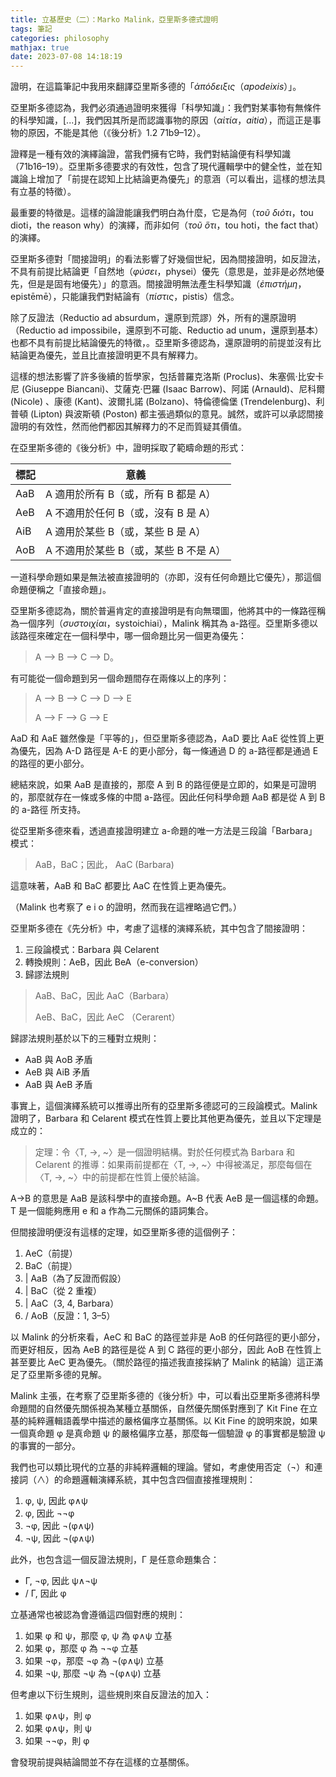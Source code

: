 ```yaml
---
title: 立基歷史（二）：Marko Malink，亞里斯多德式證明
tags: 筆記
categories: philosophy
mathjax: true
date: 2023-07-08 14:18:19
---
```


證明，在這篇筆記中我用來翻譯亞里斯多德的「_ἀπόδειξις_（_apodeixis_）」。

亞里斯多德認為，我們必須通過證明來獲得「科學知識」：我們對某事物有無條件的科學知識，[...]，我們因其所是而認識事物的原因（_αἰτία_，_aitia_），而這正是事物的原因，不能是其他（《後分析》1.2 71b9–12）。

證釋是一種有效的演繹論證，當我們擁有它時，我們對結論便有科學知識（71b16–19）。亞里斯多德要求的有效性，包含了現代邏輯學中的健全性，並在知識論上增加了「前提在認知上比結論更為優先」的意涵（可以看出，這樣的想法具有立基的特徵）。

最重要的特徵是。這樣的論證能讓我們明白為什麼，它是為何（_τοῦ διότι_，tou dioti，the reason why）的演繹，而非如何（_τοῦ ὅτι_，tou hoti，the fact that）的演繹。

<!--more-->

亞里斯多德對「間接證明」的看法影響了好幾個世紀，因為間接證明，如反證法，不具有前提比結論更「自然地（_φύσει_，physei）優先（意思是，並非是必然地優先，但是是固有地優先）」的意涵。間接證明無法產生科學知識（_ἐπιστήμη_，epistēmē），只能讓我們對結論有（_πίστις_，pistis）信念。

除了反證法（Reductio ad absurdum，還原到荒謬）外，所有的還原證明（Reductio ad impossibile，還原到不可能、Reductio ad unum，還原到基本）也都不具有前提比結論優先的特徵，。亞里斯多德認為，還原證明的前提並沒有比結論更為優先，並且比直接證明更不具有解釋力。

這樣的想法影響了許多後續的哲學家，包括普羅克洛斯 (Proclus)、朱塞佩·比安卡尼 (Giuseppe Biancani)、艾薩克·巴羅 (Isaac Barrow)、阿諾 (Arnauld)、尼科爾 (Nicole) 、康德 (Kant)、波爾扎諾 (Bolzano)、特倫德倫堡 (Trendelenburg)、利普頓 (Lipton) 與波斯頓 (Poston) 都主張過類似的意見。誠然，或許可以承認間接證明的有效性，然而他們都因其解釋力的不足而質疑其價值。

在亞里斯多德的《後分析》中，證明採取了範疇命題的形式：

| 標記 | 意義                                  |
| ---- | ------------------------------------- |
| AaB  | A 適用於所有 B（或，所有 B 都是 A）   |
| AeB  | A 不適用於任何 B（或，沒有 B 是 A）   |
| AiB  | A 適用於某些 B（或，某些 B 是 A）     |
| AoB  | A 不適用於某些 B（或，某些 B 不是 A） |

一道科學命題如果是無法被直接證明的（亦即，沒有任何命題比它優先），那這個命題便稱之「直接命題」。

亞里斯多德認為，關於普遍肯定的直接證明是有向無環圖，他將其中的一條路徑稱為一個序列（_συστοιχίαι_，systoichiai），Malink 稱其為 a-路徑。亞里斯多德以該路徑來確定在一個科學中，哪一個命題比另一個更為優先：

> A --> B --> C --> D。

有可能從一個命題到另一個命題間存在兩條以上的序列：

> A --> B --> C --> D --> E
> 
> A --> F --> G --> E

AaD 和 AaE 雖然像是「平等的」，但亞里斯多德認為，AaD 要比 AaE 從性質上更為優先，因為 A-D 路徑是 A-E 的更小部分，每一條通過 D 的 a-路徑都是通過 E 的路徑的更小部分。

總結來說，如果 AaB 是直接的，那麼 A 到 B 的路徑便是立即的，如果是可證明的，那麼就存在一條或多條的中間 a-路徑。因此任何科學命題 AaB 都是從 A 到 B 的 a-路徑 所支持。

從亞里斯多德來看，透過直接證明建立 a-命題的唯一方法是三段論「Barbara」模式：

> AaB，BaC；因此， AaC (Barbara)

這意味著，AaB 和 BaC 都要比 AaC 在性質上更為優先。

（Malink 也考察了 e i o 的證明，然而我在這裡略過它們。）

亞里斯多德在《先分析》中，考慮了這樣的演繹系統，其中包含了間接證明：

1. 三段論模式：Barbara 與 Celarent
2. 轉換規則：AeB，因此 BeA（e-conversion）
3. 歸謬法規則

> AaB、BaC，因此 AaC（Barbara）
>
> AeB、BaC，因此 AeC （Cerarent）

歸謬法規則基於以下的三種對立規則：

- AaB 與 AoB 矛盾
- AeB 與 AiB 矛盾
- AaB 與 AeB 矛盾

事實上，這個演繹系統可以推導出所有的亞里斯多德認可的三段論模式。Malink 證明了，Barbara 和 Celarent 模式在性質上要比其他更為優先，並且以下定理是成立的：

> 定理：令〈T, →, ~〉是一個證明結構。對於任何模式為 Barbara 和 Celarent 的推導：如果兩前提都在〈T, →, ~〉中得被滿足，那麼每個在〈T, →, ~〉中的前提都在性質上優於結論。

A→B 的意思是 AaB 是該科學中的直接命題。A~B 代表 AeB 是一個這樣的命題。T 是一個能夠應用 e 和 a 作為二元關係的語詞集合。

但間接證明便沒有這樣的定理，如亞里斯多德的這個例子：

1. AeC（前提）
2. BaC（前提）
3. | AaB（為了反證而假設）
4. | BaC（從 2 重複）
5. | AaC（3, 4, Barbara）
6. / AoB（反證：1, 3–5）

以 Malink 的分析來看，AeC 和 BaC 的路徑並非是 AoB 的任何路徑的更小部分，而更好相反，因為 AeB 的路徑是從 A 到 C 路徑的更小部分，因此 AoB 在性質上甚至要比 AeC 更為優先。（關於路徑的描述我直接採納了 Malink 的結論）這正滿足了亞里斯多德的見解。

Malink 主張，在考察了亞里斯多德的《後分析》中，可以看出亞里斯多德將科學命題間的自然優先關係視為某種立基關係，自然優先關係對應到了 Kit Fine 在立基的純粹邏輯語義學中描述的嚴格偏序立基關係。以 Kit Fine 的說明來說，如果一個真命題 φ 是真命題 ψ 的嚴格偏序立基，那麼每一個驗證 φ 的事實都是驗證 ψ 的事實的一部分。

我們也可以類比現代的立基的非純粹邏輯的理論。譬如，考慮使用否定（¬）和連接詞（∧）的命題邏輯演繹系統，其中包含四個直接推理規則：

1. φ, ψ, 因此 φ∧ψ
2. φ, 因此 ¬¬φ
3. ¬φ, 因此 ¬(φ∧ψ)
4. ¬ψ, 因此 ¬(φ∧ψ)

此外，也包含這一個反證法規則，Γ 是任意命題集合：

* Γ, ¬φ, 因此 ψ∧¬ψ
* / Γ, 因此 φ

立基通常也被認為會遵循這四個對應的規則：

1. 如果 φ 和 ψ，那麼 φ, ψ 為 φ∧ψ 立基
2. 如果 φ，那麼 φ 為 ¬¬φ 立基
3. 如果 ¬φ，那麼 ¬φ 為 ¬(φ∧ψ) 立基
4. 如果 ¬ψ, 那麼 ¬ψ 為 ¬(φ∧ψ) 立基

但考慮以下衍生規則，這些規則來自反證法的加入：

1. 如果 φ∧ψ，則 φ
2. 如果 φ∧ψ，則 ψ
3. 如果 ¬¬φ，則 φ

會發現前提與結論間並不存在這樣的立基關係。
